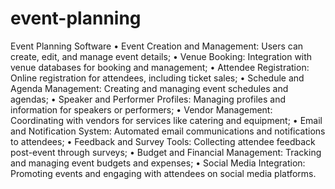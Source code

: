 # event-planning
Event Planning Software
• Event Creation and Management: Users can create, edit, and manage event details;
• Venue Booking: Integration with venue databases for booking and management;
• Attendee Registration: Online registration for attendees, including ticket sales;
• Schedule and Agenda Management: Creating and managing event schedules and agendas;
• Speaker and Performer Profiles: Managing profiles and information for speakers or performers;
• Vendor Management: Coordinating with vendors for services like catering and equipment;
• Email and Notification System: Automated email communications and notifications to attendees;
• Feedback and Survey Tools: Collecting attendee feedback post-event through surveys;
• Budget and Financial Management: Tracking and managing event budgets and expenses;
• Social Media Integration: Promoting events and engaging with attendees on social media
platforms.
